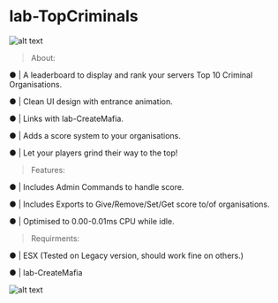 # lab-TopCriminals

![alt text](https://media.discordapp.net/attachments/941337363156721714/941338267406704720/lab-topcriminals.png)

> About:

●  | A leaderboard to display and rank your servers Top 10 Criminal Organisations.

●  | Clean UI design with entrance animation.

●  | Links with lab-CreateMafia.

●  | Adds a score system to your organisations.

●  | Let your players grind their way to the top!


> Features:

●  | Includes Admin Commands to handle score.

●  | Includes Exports to Give/Remove/Set/Get score to/of organisations.

●  | Optimised to 0.00-0.01ms CPU while idle.

> Requirments:

●  | ESX (Tested on Legacy version, should work fine on others.)

●  | lab-CreateMafia

![alt text](https://media.discordapp.net/attachments/941337363156721714/941337695047778324/unknown.png?width=1618&height=910)
